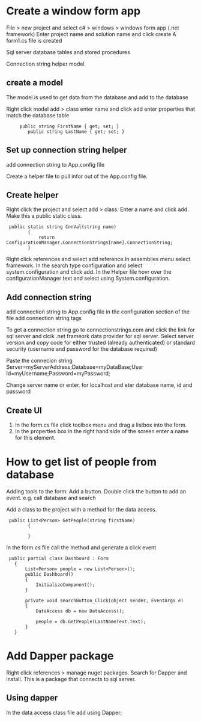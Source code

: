 Create a window form app
========================

File > new project and select c# > windows > windows form app (.net framework)
Enter project name and solution name and click create
A form1.cs file is created

Sql server database tables and stored procedures

Connection string
helper
model

create a model
-------------

The model is used to get data from the database and add to the database

Right click model add > class enter name and click add
enter properties that match the database table

```
     public string FirstName { get; set; }
        public string LastName { get; set; }
```
Set up connection string helper
----------------------------------

add connection string to App.config file

Create a helper file to pull infor out of the App.config file. 

Create helper
-------------
Right click the project and select add > class.  Enter a name and click add. Make this a public static class.

```
 public static string CnnVal(string name)
        {
            return ConfigurationManager.ConnectionStrings[name].ConnectionString;
        }
```
Right click references and select add reference.In assemblies menu select framework. In the search type configuration and select system.configuration and click add.  In the Helper file hovr over the configurationManager text and select using System.configuration.

Add connection string
---------------------
add connection string to App.config file in the configuration section of the file add connection string tags

To get a connection string go to connectionstrings.com and click the link for sql server and clcik .net frameork data provider for sql server. Select server version and copy code for either trusted (already authenticated) or standard security (username and password for the database required)

Paste the connecion string Server=myServerAddress;Database=myDataBase;User Id=myUsername;Password=myPassword;

Change server name or enter. for localhost and eter database name, id and password

Create UI
-----------
1. In the form.cs file click toolbox menu and drag a listbox into the form. 
2. In the properties box in the right hand side of the screen enter a name for this element.

How to get list of people from database
=======================================
Adding tools to the form:
Add a button.  Double click the button to add an event. e.g. call database and search

Add a class to the project with a method for the data access.

```
 public List<Person> GetPeople(string firstName)
        {
           
        }
 ```
 
 In the form.cs file call the method and generate a click event
 
 ```
  public partial class Dashboard : Form
    {
        List<Person> people = new List<Person>();
        public Dashboard()
        {
            InitializeComponent();
        }

        private void searchButton_Click(object sender, EventArgs e)
        {
            DataAccess db = new DataAccess();

            people = db.GetPeople(LastNameText.Text);
        }
    }
   ```
   Add Dapper package
   ====================
   Right click references > manage nuget packages. Search for Dapper and install. This is a package that connects to sql server.
   
   Using dapper
   ------------
   
   In the data access class file add using Dapper;
        
      
